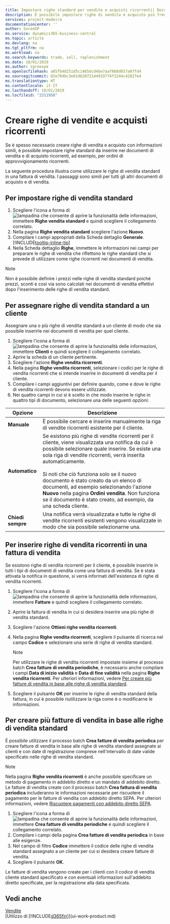 ```yaml
---
title: Impostare righe standard per vendite e acquisti ricorrenti| Documenti Microsoft
description: È possibile impostare righe di vendita e acquisto più frequentemente usate e quindi inserirle nei documenti di vendita e di acquisto per compilare rapidamente le righe con informazioni standard.
services: project-madeira
documentationcenter: ''
author: SorenGP
ms.service: dynamics365-business-central
ms.topic: article
ms.devlang: na
ms.tgt_pltfrm: na
ms.workload: na
ms.search.keywords: trade, sell, replenishment
ms.date: 10/01/2019
ms.author: sgroespe
ms.openlocfilehash: a85fb48251d5c1465dcd4be7aaf868d857a07fd4
ms.sourcegitcommit: 02e704bc3e01d62072144919774f1244c42827e4
ms.translationtype: HT
ms.contentlocale: it-IT
ms.lasthandoff: 10/01/2019
ms.locfileid: "2311958"
---
```

# <a name="create-recurring-sales-and-purchase-lines"></a>Creare righe di vendite e acquisti ricorrenti
Se è spesso necessario creare righe di vendita e acquisto con informazioni simili, è possibile impostare righe standard da inserire nei documenti di vendita e di acquisto ricorrenti, ad esempio, per ordini di approvvigionamento ricorrenti.  

La seguente procedura illustra come utilizzare le righe di vendita standard in una fattura di vendita. I passaggi sono simili per tutti gli altri documenti di acquisto e di vendita.  

## <a name="to-set-up-standard-sales-lines"></a>Per impostare righe di vendita standard  
1. Scegliere l'icona a forma di ![lampadina che consente di aprire la funzionalità delle informazioni](media/ui-search/search_small.png "Informazioni sull'operazione che si desidera eseguire"), immettere **Righe vendita standard** e quindi scegliere il collegamento correlato.  
2. Nella pagina **Righe vendita standard** scegliere l'azione **Nuovo**.  
3. Compilare i campi appropriati della Scheda dettaglio **Generale**. [!INCLUDE[tooltip-inline-tip](includes/tooltip-inline-tip_md.md)]  
4. Nella Scheda dettaglio **Righe**, immettere le informazioni nei campi per preparare le righe di vendita che riflettono le righe standard che si prevede di utilizzare come righe ricorrenti nei documenti di vendita.  

> [!NOTE]
> Non è possibile definire i prezzi nelle righe di vendita standard poiché prezzi, sconti e così via sono calcolati nei documenti di vendita effettivi dopo l'inserimento delle righe di vendita standard.

## <a name="to-assign-standard-sales-lines-to-a-customer"></a>Per assegnare righe di vendita standard a un cliente
Assegnare una o più righe di vendita standard a un cliente di modo che sia possibile inserirle nei documenti di vendita per quel cliente.

1. Scegliere l'icona a forma di ![lampadina che consente di aprire la funzionalità delle informazioni](media/ui-search/search_small.png "Informazioni sull'operazione che si desidera eseguire"), immettere **Clienti** e quindi scegliere il collegamento correlato.
2. Aprire la scheda di un cliente pertinente.
3. Scegliere l'azione **Righe vendita ricorrenti**.
4. Nella pagina **Righe vendita ricorrenti**, selezionare i codici per le righe di vendita ricorrenti che si intende inserire in documenti di vendita per il cliente.
5. Compilare i campi aggiuntivi per definire quando, come e dove le righe di vendita ricorrenti devono essere utilizzate.
6. Nei quattro campi in cui si è scelto in che modo inserire le righe in quattro tipi di documento, selezionare una delle seguenti opzioni:

|Opzione|Descrizione|
|-|-|
|**Manuale**|È possibile cercare e inserire manualmente la riga di vendite ricorrenti esistente per il cliente.|
|**Automatico**|Se esistono più righe di vendite ricorrenti per il cliente, viene visualizzata una notifica da cui è possibile selezionare quale inserire. Se esiste una sola riga di vendite ricorrenti, verrà inserita automaticamente.<br /><br />Si noti che ciò funziona solo se il nuovo documento è stato creato da un elenco di documenti, ad esempio selezionando l'azione **Nuovo** nella pagina **Ordini vendita**. Non funziona se il documento è stato creato, ad esempio, da una scheda cliente.|
|**Chiedi sempre**|Una notifica verrà visualizzata e tutte le righe di vendite ricorrenti esistenti vengono visualizzate in modo che sia possibile selezionarne una.

## <a name="to-insert-recurring-sales-lines-on-a-sales-invoice"></a>Per inserire righe di vendita ricorrenti in una fattura di vendita
Se esistono righe di vendita ricorrenti per il cliente, è possibile inserirle in tutti i tipi di documenti di vendita come una fattura di vendita. Se è stata attivata la notifica in questione, si verrà informati dell'esistenza di righe di vendita ricorrenti.
1. Scegliere l'icona a forma di ![lampadina che consente di aprire la funzionalità delle informazioni](media/ui-search/search_small.png "Informazioni sull'operazione che si desidera eseguire"), immettere **Fatture** e quindi scegliere il collegamento correlato.
2. Aprire la fattura di vendita in cui si desidera inserire una più righe di vendita standard.
3. Scegliere l'azione **Ottieni righe vendita ricorrenti**.
4. Nella pagina **Righe vendita ricorrenti**, scegliere il pulsante di ricerca nel campo **Codice** e selezionare una serie di righe di vendita standard.

    > [!NOTE]
    > Per utilizzare le righe di vendita ricorrenti impostate insieme al processo batch **Crea fatture di vendita periodiche**, è necessario anche compilare i campi **Data di inizio validità** e **Data di fine validità** nella pagina **Righe vendita ricorrenti**. Per ulteriori informazioni, vedere [Per creare più fatture di vendita in base alle righe di vendita standard](sales-how-work-standard-lines.md#to-create-multiple-sales-invoices-based-on-standard-sales-lines).

5. Scegliere il pulsante **OK** per inserire le righe di vendita standard della fattura, in cui è possibile riutilizzare la riga come è o modificarne le informazioni.

## <a name="to-create-multiple-sales-invoices-based-on-standard-sales-lines"></a>Per creare più fatture di vendita in base alle righe di vendita standard
È possibile utilizzare il processo batch **Crea fatture di vendita periodica** per creare fatture di vendita in base alle righe di vendita standard assegnate ai clienti e con date di registrazione comprese nell'intervallo di date valide specificato nelle righe di vendita standard.

> [!NOTE]
> Nella pagina **Righe vendita ricorrenti** è anche possibile specificare un metodo di pagamento in addebito diretto e un mandato di addebito diretto. Le fatture di vendita create con il processo batch **Crea fattura di vendita periodica** includeranno le informazioni necessarie per riscuotere il pagamento per le fatture di vendita con addebito diretto SEPA. Per ulteriori informazioni, vedere [Riscuotere pagamenti con addebito diretto SEPA](finance-collect-payments-with-sepa-direct-debit.md).

1. Scegliere l'icona a forma di ![lampadina che consente di aprire la funzionalità delle informazioni](media/ui-search/search_small.png "Informazioni sull'operazione che si desidera eseguire"), immettere **Crea fatture di vendita periodiche** e quindi scegliere il collegamento correlato.
2. Compilare i campi della pagina **Crea fatture di vendita periodica** in base alle esigenze.
3. Nel campo di filtro **Codice** immettere il codice delle righe di vendita standard assegnato a un cliente per cui si desidera creare fatture di vendita.
4. Scegliere il pulsante **OK**.

Le fatture di vendita vengono create per i clienti con il codice di vendita cliente standard specificato e con eventuali informazioni sull'addebito diretto specificate, per la registrazione alla data specificata.

## <a name="see-also"></a>Vedi anche  
[Vendite](sales-manage-sales.md)  
[Utilizzo di [!INCLUDE[d365fin](includes/d365fin_md.md)]](ui-work-product.md)
